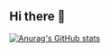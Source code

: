 ## Hi there 👋

[![Anurag's GitHub stats](https://github-readme-stats.vercel.app/api?username=APD-Kim)](https://github.com/APD-Kim/github-readme-stats&show_icons=true&theme=radical)

<!--
**APD-Kim/APD-Kim** is a ✨ _special_ ✨ repository because its `README.md` (this file) appears on your GitHub profile.

Here are some ideas to get you started:

- 🔭 I’m currently working on ...
- 🌱 I’m currently learning ...
- 👯 I’m looking to collaborate on ...
- 🤔 I’m looking for help with ...
- 💬 Ask me about ...
- 📫 How to reach me: ...
- 😄 Pronouns: ...
- ⚡ Fun fact: ...
-->
